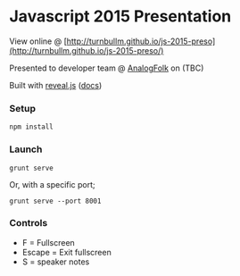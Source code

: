 Javascript 2015 Presentation
============================

View online @ [http://turnbullm.github.io/js-2015-preso](http://turnbullm.github.io/js-2015-preso/)

Presented to developer team @ [AnalogFolk](http://analogfolk.com) on (TBC)

Built with [reveal.js](https://github.com/hakimel/reveal.js/) ([docs](README-reveal-js.md))

### Setup

```
npm install
```

### Launch

```
grunt serve
```

Or, with a specific port; 

```
grunt serve --port 8001
```

### Controls

- F = Fullscreen
- Escape = Exit fullscreen
- S = speaker notes
